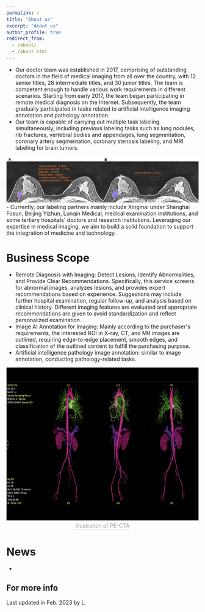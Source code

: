 ```yaml
---
permalink: /
title: "About us"
excerpt: "About us"
author_profile: true
redirect_from: 
  - /about/
  - /about.html
---
```


- Our doctor team was established in 2017, comprising of outstanding doctors in the field of medical imaging from all over the country, with 12 senior titles, 28 intermediate titles, and 30 junior titles. The team is competent enough to handle various work requirements in different scenarios. Starting from early 2017, the team began participating in remote medical diagnosis on the Internet. Subsequently, the team gradually participated in tasks related to artificial intelligence imaging annotation and pathology annotation.
- Our team is capable of carrying out multiple task labeling simultaneously, including previous labeling tasks such as lung nodules, rib fractures, vertebral bodies and appendages, lung segmentation, coronary artery segmentation, coronary stenosis labeling, and MRI labeling for brain tumors.  
 <img src="../images/breast_annotations.jpg" alt="breast tumor annotations">
- Currently, our labeling partners mainly include Xingmai under Shanghai Fosun, Beijing Yizhun, Lunqin Medical, medical examination institutions, and some tertiary hospitals' doctors and research institutions. Leveraging our expertise in medical imaging, we aim to build a solid foundation to support the integration of medicine and technology.


Business Scope
======
- Remote Diagnosis with Imaging: Detect Lesions, Identify Abnormalities, and Provide Clear Recommendations. Specifically, this service screens for abnormal images, analyzes lesions, and provides expert recommendations based on experience. Suggestions may include further hospital examination, regular follow-up, and analysis based on clinical history. Different imaging features are evaluated and appropriate recommendations are given to avoid standardization and reflect personalized examination.
- Image AI Annotation for Imaging: Mainly according to the purchaser's requirements, the interested ROI in X-ray, CT, and MR images are outlined, requiring edge-to-edge placement, smooth edges, and classification of the outlined content to fulfill the purchasing purpose.
- Artificial intelligence pathology image annotation: similar to image annotation, conducting pathology-related tasks.

<div align="center">  
  <img src="../images/PE_CTA.png" alt="PE-CTA" width="600" height="400">
      <div style="color:orange; border-bottom: 1px solid #d9d9d9;
    display: inline-block;
    color: #999;
    padding: 2px;">Illustration of PE-CTA</div>
</div>

News 
======
- 

For more info
------
Last updated in Feb. 2023 by L.
